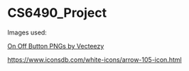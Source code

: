 # CS6490_Project

Images used:

<a href="https://www.vecteezy.com/free-png/on-off-button">On Off Button PNGs by Vecteezy</a>

https://www.iconsdb.com/white-icons/arrow-105-icon.html